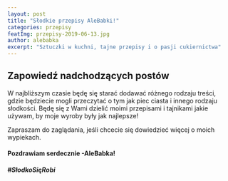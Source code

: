 ```yaml
---
layout: post
title: "Słodkie przepisy AleBabki!"
categories: przepisy
featImg: przepisy-2019-06-13.jpg
author: alebabka
excerpt: "Sztuczki w kuchni, tajne przepisy i o pasji cukiernictwa"
---
```


## Zapowiedź nadchodzących postów

W najbliższym czasie będę się starać dodawać różnego rodzaju treści, gdzie będziecie mogli przeczytać o tym jak piec ciasta i innego rodzaju słodkości.
Będę się z Wami dzielić moimi przepisami i tajnikami jakie używam, by moje wyroby były jak najlepsze!

Zapraszam do zaglądania, jeśli chcecie się dowiedzieć więcej o moich wypiekach.

#### Pozdrawiam serdecznie -AleBabka!

##### #SłodkoSięRobi
